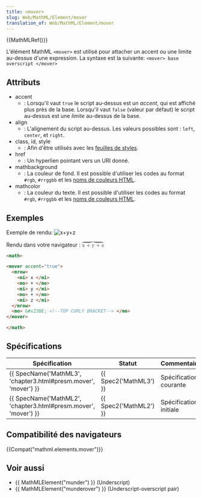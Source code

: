 ```yaml
---
title: <mover>
slug: Web/MathML/Element/mover
translation_of: Web/MathML/Element/mover
---
```

{{MathMLRef()}}

L'élément MathML `<mover>` est utilisé pour attacher un accent ou une limite au-dessus d'une expression. La syntaxe est la suivante: `<mover> base overscript </mover>`

## Attributs

- accent
  - : Lorsqu'il vaut `true` le script au-dessus est un _accent_, qui est affiché plus près de la base.
    Lorsqu'il vaut `false` (valeur par défaut) le script au-dessus est une _limite_ au-dessus de la base.
- align
  - : L'alignement du script au-dessus. Les valeurs possibles sont : `left`, `center`, et `right`.
- class, id, style
  - : Afin d'être utilisés avec les [feuilles de styles](/fr/docs/CSS).
- href
  - : Un hyperlien pointant vers un URI donné.
- mathbackground
  - : La couleur de fond. Il est possible d'utiliser les codes au format `#rgb`, `#rrggbb` et les [noms de couleurs HTML](/fr/docs/CSS/valeur_de_couleur#Mots-cl.C3.A9s).
- mathcolor
  - : La couleur du texte. Il est possible d'utiliser les codes au format `#rgb`, `#rrggbb` et les [noms de couleurs HTML](/fr/docs/CSS/valeur_de_couleur#Mots-cl.C3.A9s).

## Exemples

Exemple de rendu: ![x+y+z](mover.png)

Rendu dans votre navigateur : <math><mover accent="true"><mrow><mi>x </mi><mo>+ </mo><mi>y </mi><mo>+ </mo><mi>z </mi></mrow><mo>⏞</mo></mover></math>

```html
<math>

<mover accent="true">
  <mrow>
    <mi> x </mi>
    <mo> + </mo>
    <mi> y </mi>
    <mo> + </mo>
    <mi> z </mi>
  </mrow>
  <mo> &#x23DE; <!--TOP CURLY BRACKET--> </mo>
</mover>

</math>
```

## Spécifications

| Spécification                                                                        | Statut                       | Commentaire            |
| ------------------------------------------------------------------------------------ | ---------------------------- | ---------------------- |
| {{ SpecName('MathML3', 'chapter3.html#presm.mover', 'mover') }} | {{ Spec2('MathML3') }} | Spécification courante |
| {{ SpecName('MathML2', 'chapter3.html#presm.mover', 'mover') }} | {{ Spec2('MathML2') }} | Spécification initiale |

## Compatibilité des navigateurs

{{Compat("mathml.elements.mover")}}

## Voir aussi

- {{ MathMLElement("munder") }} (Underscript)
- {{ MathMLElement("munderover") }} (Underscript-overscript pair)

